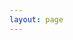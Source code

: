 ```yaml
---
layout: page
---
```

<script>window.location = "{{ "/2017/09/27/day-4-javascript-binary-decoder-encoder.html" | relative_url }}";</script>
